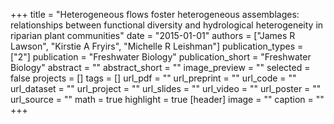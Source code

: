 +++
title = "Heterogeneous flows foster heterogeneous assemblages: relationships between functional diversity and hydrological heterogeneity in riparian plant communities"
date = "2015-01-01"
authors = ["James R Lawson", "Kirstie A Fryirs", "Michelle R Leishman"]
publication_types = ["2"]
publication = "Freshwater Biology"
publication_short = "Freshwater Biology"
abstract = ""
abstract_short = ""
image_preview = ""
selected = false
projects = []
tags = []
url_pdf = ""
url_preprint = ""
url_code = ""
url_dataset = ""
url_project = ""
url_slides = ""
url_video = ""
url_poster = ""
url_source = ""
math = true
highlight = true
[header]
image = ""
caption = ""
+++
